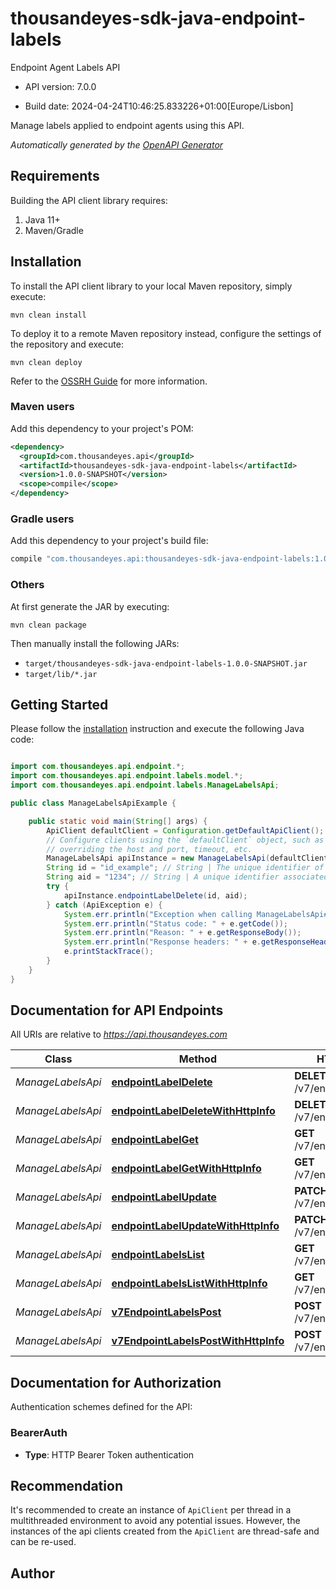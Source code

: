 # thousandeyes-sdk-java-endpoint-labels

Endpoint Agent Labels API

- API version: 7.0.0

- Build date: 2024-04-24T10:46:25.833226+01:00[Europe/Lisbon]

Manage labels applied to endpoint agents using this API.



*Automatically generated by the [OpenAPI Generator](https://openapi-generator.tech)*

## Requirements

Building the API client library requires:

1. Java 11+
2. Maven/Gradle

## Installation

To install the API client library to your local Maven repository, simply execute:

```shell
mvn clean install
```

To deploy it to a remote Maven repository instead, configure the settings of the repository and execute:

```shell
mvn clean deploy
```

Refer to the [OSSRH Guide](http://central.sonatype.org/pages/ossrh-guide.html) for more information.

### Maven users

Add this dependency to your project's POM:

```xml
<dependency>
  <groupId>com.thousandeyes.api</groupId>
  <artifactId>thousandeyes-sdk-java-endpoint-labels</artifactId>
  <version>1.0.0-SNAPSHOT</version>
  <scope>compile</scope>
</dependency>
```

### Gradle users

Add this dependency to your project's build file:

```groovy
compile "com.thousandeyes.api:thousandeyes-sdk-java-endpoint-labels:1.0.0-SNAPSHOT"
```

### Others

At first generate the JAR by executing:

```shell
mvn clean package
```

Then manually install the following JARs:

- `target/thousandeyes-sdk-java-endpoint-labels-1.0.0-SNAPSHOT.jar`
- `target/lib/*.jar`

## Getting Started

Please follow the [installation](#installation) instruction and execute the following Java code:

```java

import com.thousandeyes.api.endpoint.*;
import com.thousandeyes.api.endpoint.labels.model.*;
import com.thousandeyes.api.endpoint.labels.ManageLabelsApi;

public class ManageLabelsApiExample {

    public static void main(String[] args) {
        ApiClient defaultClient = Configuration.getDefaultApiClient();
        // Configure clients using the `defaultClient` object, such as
        // overriding the host and port, timeout, etc.
        ManageLabelsApi apiInstance = new ManageLabelsApi(defaultClient);
        String id = "id_example"; // String | The unique identifier of the label to operate on.
        String aid = "1234"; // String | A unique identifier associated with your account group. You can retrieve your `AccountGroupId` from the `/account-groups` endpoint. Note that you must be assigned to the target account group. Specifying this parameter without being assigned to the target account group will result in an error response.
        try {
            apiInstance.endpointLabelDelete(id, aid);
        } catch (ApiException e) {
            System.err.println("Exception when calling ManageLabelsApi#endpointLabelDelete");
            System.err.println("Status code: " + e.getCode());
            System.err.println("Reason: " + e.getResponseBody());
            System.err.println("Response headers: " + e.getResponseHeaders());
            e.printStackTrace();
        }
    }
}

```

## Documentation for API Endpoints

All URIs are relative to *https://api.thousandeyes.com*

Class | Method | HTTP request | Description
------------ | ------------- | ------------- | -------------
*ManageLabelsApi* | [**endpointLabelDelete**](docs/ManageLabelsApi.md#endpointLabelDelete) | **DELETE** /v7/endpoint/labels/{id} | Delete label
*ManageLabelsApi* | [**endpointLabelDeleteWithHttpInfo**](docs/ManageLabelsApi.md#endpointLabelDeleteWithHttpInfo) | **DELETE** /v7/endpoint/labels/{id} | Delete label
*ManageLabelsApi* | [**endpointLabelGet**](docs/ManageLabelsApi.md#endpointLabelGet) | **GET** /v7/endpoint/labels/{id} | Retrieve label
*ManageLabelsApi* | [**endpointLabelGetWithHttpInfo**](docs/ManageLabelsApi.md#endpointLabelGetWithHttpInfo) | **GET** /v7/endpoint/labels/{id} | Retrieve label
*ManageLabelsApi* | [**endpointLabelUpdate**](docs/ManageLabelsApi.md#endpointLabelUpdate) | **PATCH** /v7/endpoint/labels/{id} | Update label
*ManageLabelsApi* | [**endpointLabelUpdateWithHttpInfo**](docs/ManageLabelsApi.md#endpointLabelUpdateWithHttpInfo) | **PATCH** /v7/endpoint/labels/{id} | Update label
*ManageLabelsApi* | [**endpointLabelsList**](docs/ManageLabelsApi.md#endpointLabelsList) | **GET** /v7/endpoint/labels | List labels
*ManageLabelsApi* | [**endpointLabelsListWithHttpInfo**](docs/ManageLabelsApi.md#endpointLabelsListWithHttpInfo) | **GET** /v7/endpoint/labels | List labels
*ManageLabelsApi* | [**v7EndpointLabelsPost**](docs/ManageLabelsApi.md#v7EndpointLabelsPost) | **POST** /v7/endpoint/labels | Create label
*ManageLabelsApi* | [**v7EndpointLabelsPostWithHttpInfo**](docs/ManageLabelsApi.md#v7EndpointLabelsPostWithHttpInfo) | **POST** /v7/endpoint/labels | Create label


<a id="documentation-for-authorization"></a>
## Documentation for Authorization


Authentication schemes defined for the API:
<a id="BearerAuth"></a>
### BearerAuth


- **Type**: HTTP Bearer Token authentication


## Recommendation

It's recommended to create an instance of `ApiClient` per thread in a multithreaded environment to avoid any potential issues.
However, the instances of the api clients created from the `ApiClient` are thread-safe and can be re-used.

## Author




